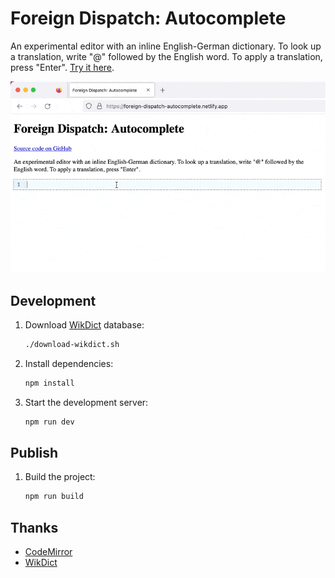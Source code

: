 # Foreign Dispatch: Autocomplete

An experimental editor with an inline English-German dictionary. To look up
a translation, write "@" followed by the English word. To apply a translation,
press "Enter". [Try it here](https://foreign-dispatch-autocomplete.netlify.app/).

![Demo](autocomplete.gif)

## Development

1. Download [WikDict](https://www.wikdict.com/) database:

   ```bash
   ./download-wikdict.sh
   ```

2. Install dependencies:

   ```bash
   npm install
   ```

3. Start the development server:

   ```bash
   npm run dev
   ```

## Publish

1. Build the project:

   ```bash
   npm run build
   ```

## Thanks

- [CodeMirror](https://codemirror.net/)
- [WikDict](https://www.wikdict.com/)
